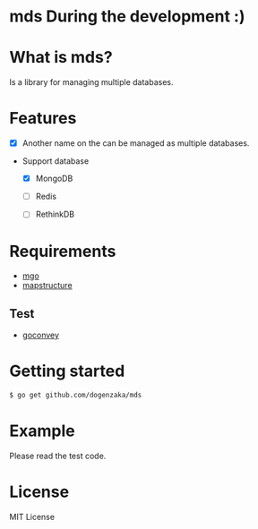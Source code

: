 mds During the development :)
=====

# What is mds?

Is a library for managing multiple databases.


# Features

- [x] Another name on the can be managed as multiple databases.
- Support database
  - [x] MongoDB
  - [ ] Redis
  - [ ] RethinkDB


# Requirements

- [mgo](https://github.com/go-mgo/mgo)
- [mapstructure](https://github.com/mitchellh/mapstructure)


## Test

- [goconvey](https://github.com/smartystreets/goconvey)

# Getting started

```sh
$ go get github.com/dogenzaka/mds
```


# Example

Please read the test code.


# License

MIT License
